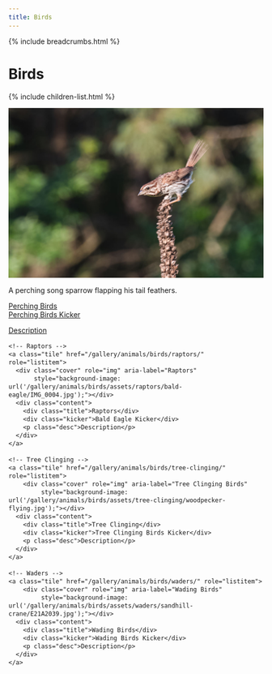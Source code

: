 ```yaml
---
title: Birds
---
```


{% include breadcrumbs.html %}
# Birds
{% include children-list.html %}

<img src="/gallery/animals/birds/assets/perching/song-sparrow/E21A1917_1.jpg"
     alt="Song Sparrow perching on mullien"
     style="max-width:100%; height:auto; display:block; margin-bottom:1rem;">

A perching song sparrow flapping his tail feathers.

  <div class="grid" role="list">
    <!-- Perching Birds -->
    <a class="tile" href="/gallery/animals/birds/perching/" role="listitem">
      <div class="cover" role="img" aria-label="Perching"
           style="background-image: url('/gallery/animals/birds/assets/perching/house-wren/E21A2645.jpg');"></div>
      <div class="content">
        <div class="title">Perching Birds</div>
        <div class="kicker">Perching Birds Kicker</div>
        <p class="desc">Description</p>
      </div>
    </a>

    <!-- Raptors -->
    <a class="tile" href="/gallery/animals/birds/raptors/" role="listitem">
      <div class="cover" role="img" aria-label="Raptors"
           style="background-image: url('/gallery/animals/birds/assets/raptors/bald-eagle/IMG_0004.jpg');"></div>
      <div class="content">
        <div class="title">Raptors</div>
        <div class="kicker">Bald Eagle Kicker</div>
        <p class="desc">Description</p>
      </div>
    </a>

    <!-- Tree Clinging -->
    <a class="tile" href="/gallery/animals/birds/tree-clinging/" role="listitem">
        <div class="cover" role="img" aria-label="Tree Clinging Birds"
             style="background-image: url('/gallery/animals/birds/assets/tree-clinging/woodpecker-flying.jpg');"></div>
      <div class="content">
        <div class="title">Tree Clinging</div>
        <div class="kicker">Tree Clinging Birds Kicker</div>
        <p class="desc">Description</p>
      </div>
    </a>

    <!-- Waders -->
    <a class="tile" href="/gallery/animals/birds/waders/" role="listitem">
        <div class="cover" role="img" aria-label="Wading Birds"
             style="background-image: url('/gallery/animals/birds/assets/waders/sandhill-crane/E21A2039.jpg');"></div>
      <div class="content">
        <div class="title">Wading Birds</div>
        <div class="kicker">Wading Birds Kicker</div>
        <p class="desc">Description</p>
      </div>
    </a>
  </div>